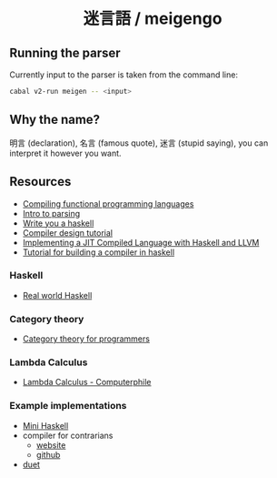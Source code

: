 <div align="center">

# 迷言語 / meigengo

</div>

## Running the parser

Currently input to the parser is taken from the command line:
```sh
cabal v2-run meigen -- <input>
```

## Why the name?

明言 (declaration), 名言 (famous quote), 迷言 (stupid saying), you can interpret it however you want.

## Resources

- [Compiling functional programming languages](https://xavierleroy.org/talks/compilation-agay.pdf)
- [Intro to parsing](https://jakewheat.github.io/intro_to_parsing/)
- [Write you a haskell](https://smunix.github.io/dev.stephendiehl.com/fun/index-2.html)
- [Compiler design tutorial](https://iq.opengenus.org/functional-programs/)
- [Implementing a JIT Compiled Language with Haskell and LLVM](https://www.stephendiehl.com/llvm/)
- [Tutorial for building a compiler in haskell](https://www.reddit.com/r/haskell/comments/21x8br/tutorial_for_building_a_compiler_in_haskell/)

### Haskell

- [Real world Haskell](https://book.realworldhaskell.org/read/)

### Category theory

- [Category theory for programmers](https://bartoszmilewski.com/2014/10/28/category-theory-for-programmers-the-preface/)

### Lambda Calculus

- [Lambda Calculus - Computerphile](https://www.youtube.com/watch?v=eis11j_iGMs)

### Example implementations

- [Mini Haskell](https://github.com/jasonhongxyz/Mini-Haskell)
- compiler for contrarians
    - [website](https://crypto.stanford.edu/~blynn/compiler/)
    - [github](https://github.com/blynn/compiler)
- [duet](https://github.com/chrisdone/duet)

